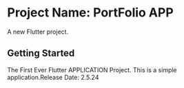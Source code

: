 # Project Name: PortFolio APP

A new Flutter project.

## Getting Started

The First Ever Flutter APPLICATION Project.
This is a simple application.Release Date: 2.5.24
